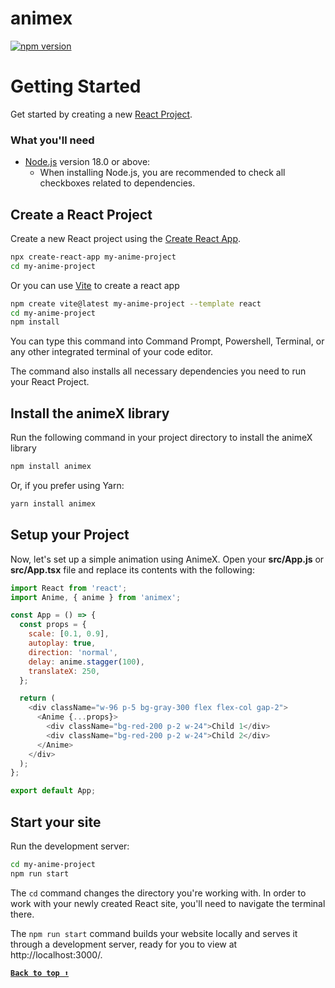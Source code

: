 # animex

[![npm version](https://img.shields.io/npm/v/animex.svg)](https://www.npmjs.com/package/animex)

# Getting Started

Get started by creating a new [React Project](https://react.dev/).

### What you'll need

- [Node.js](https://nodejs.org/en/download/) version 18.0 or above:
  - When installing Node.js, you are recommended to check all checkboxes related to dependencies.

## Create a React Project

Create a new React project using the [Create React App](https://create-react-app.dev/).

```bash
npx create-react-app my-anime-project
cd my-anime-project
```

Or you can use [Vite](https://vitejs.dev/guide/) to create a react app

```bash
npm create vite@latest my-anime-project --template react
cd my-anime-project
npm install
```

You can type this command into Command Prompt, Powershell, Terminal, or any other integrated terminal of your code editor.

The command also installs all necessary dependencies you need to run your React Project.

## Install the animeX library

Run the following command in your project directory to install the animeX library

```bash
npm install animex
```

Or, if you prefer using Yarn:

```bash
yarn install animex
```

## Setup your Project

Now, let's set up a simple animation using AnimeX. Open your **src/App.js** or **src/App.tsx** file and replace its contents with the following:

```js title="App.js"
import React from 'react';
import Anime, { anime } from 'animex';

const App = () => {
  const props = {
    scale: [0.1, 0.9],
    autoplay: true,
    direction: 'normal',
    delay: anime.stagger(100),
    translateX: 250,
  };

  return (
    <div className="w-96 p-5 bg-gray-300 flex flex-col gap-2">
      <Anime {...props}>
        <div className="bg-red-200 p-2 w-24">Child 1</div>
        <div className="bg-red-200 p-2 w-24">Child 2</div>
      </Anime>
    </div>
  );
};

export default App;
```

## Start your site

Run the development server:

```bash
cd my-anime-project
npm run start
```

The `cd` command changes the directory you're working with. In order to work with your newly created React site, you'll need to navigate the terminal there.

The `npm run start` command builds your website locally and serves it through a development server, ready for you to view at http://localhost:3000/.

**[`Back to top ⬆️`](#animex)**
